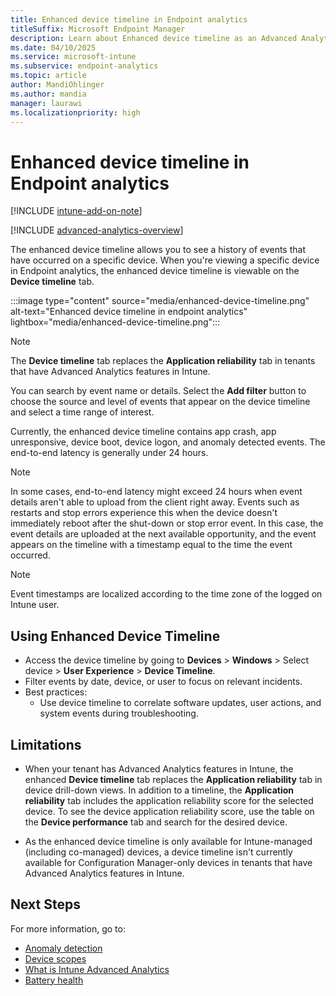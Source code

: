 ```yaml
---
title: Enhanced device timeline in Endpoint analytics
titleSuffix: Microsoft Endpoint Manager
description: Learn about Enhanced device timeline as an Advanced Analytics feature in Intune
ms.date: 04/10/2025
ms.service: microsoft-intune
ms.subservice: endpoint-analytics
ms.topic: article
author: MandiOhlinger
ms.author: mandia
manager: laurawi
ms.localizationpriority: high
---
```

# Enhanced device timeline in Endpoint analytics

[!INCLUDE [intune-add-on-note](../intune-service/includes/intune-add-on-note.md)]

[!INCLUDE [advanced-analytics-overview](includes/advanced-analytics-overview.md)]

The enhanced device timeline allows you to see a history of events that have occurred on a specific device. When you're viewing a specific device in Endpoint analytics, the enhanced device timeline is viewable on the **Device timeline** tab.

:::image type="content" source="media/enhanced-device-timeline.png" alt-text="Enhanced device timeline in endpoint analytics" lightbox="media/enhanced-device-timeline.png":::

> [!NOTE]
> The **Device timeline** tab replaces the **Application reliability** tab in tenants that have Advanced Analytics features in Intune.

You can search by event name or details. Select the **Add filter** button to choose the source and level of events that appear on the device timeline and select a time range of interest.  

Currently, the enhanced device timeline contains app crash, app unresponsive, device boot, device logon, and anomaly detected events. The end-to-end latency is generally under 24 hours.  

> [!NOTE]
> In some cases, end-to-end latency might exceed 24 hours when event details aren't able to upload from the client right away. Events such as restarts and stop errors experience this when the device doesn't immediately reboot after the shut-down or stop error event. In this case, the event details are uploaded at the next available opportunity, and the event appears on the timeline with a timestamp equal to the time the event occurred.

> [!NOTE]
> Event timestamps are localized according to the time zone of the logged on Intune user.  

## Using Enhanced Device Timeline

- Access the device timeline by going to **Devices** > **Windows** > Select device > **User Experience** > **Device Timeline**.
- Filter events by date, device, or user to focus on relevant incidents.
- Best practices:
  - Use device timeline to correlate software updates, user actions, and system events during troubleshooting.


## Limitations

- When your tenant has Advanced Analytics features in Intune, the enhanced **Device timeline** tab replaces the **Application reliability** tab in device drill-down views. In addition to a timeline, the **Application reliability** tab includes the application reliability score for the selected device. To see the device application reliability score, use the table on the **Device performance** tab and search for the desired device.

- As the enhanced device timeline is only available for Intune-managed (including co-managed) devices, a device timeline isn't currently available for Configuration Manager-only devices in tenants that have Advanced Analytics features in Intune.

## Next Steps

For more information, go to:

- [Anomaly detection](anomaly-detection.md)
- [Device scopes](device-scopes.md)
- [What is Intune Advanced Analytics](advanced-endpoint-analytics.md)
- [Battery health](battery-health.md)
